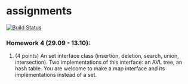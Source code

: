 # assignments
[![Build Status](https://travis-ci.org/SergeevED/assignments.svg?branch=hw04)](https://travis-ci.org/SergeevED/assignments)

### Homework 4 (29.09 - 13.10):
1. (4 points) An set interface class (insertion, deletion, search, union, intersection). Two implementations of this
 interface: an AVL tree, an hash table.
You are welcome to make a map interface and its implementations instead of a set.

